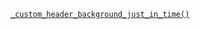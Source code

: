 <p><code><a href="https://developer.wordpress.org/reference/functions/_custom_header_background_just_in_time/">_custom_header_background_just_in_time()</a></code></p>

<blockquote>



</blockquote>
